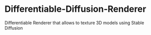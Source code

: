 # Differentiable-Diffusion-Renderer
Differentiable Renderer that allows to texture 3D models using Stable Diffusion
